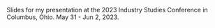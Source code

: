 
Slides for my presentation at the 2023 Industry Studies Conference in Columbus, Ohio. May 31 - Jun 2, 2023.

